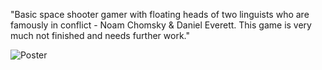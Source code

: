 "Basic space shooter gamer with floating heads of two linguists who are famously in conflict - Noam Chomsky & Daniel Everett. 
This game is very much not finished and needs further work."

![Poster](https://github.com/JakubCiesko/chomsky_game/raw/thumbnail_hra_plagat.png.png)

